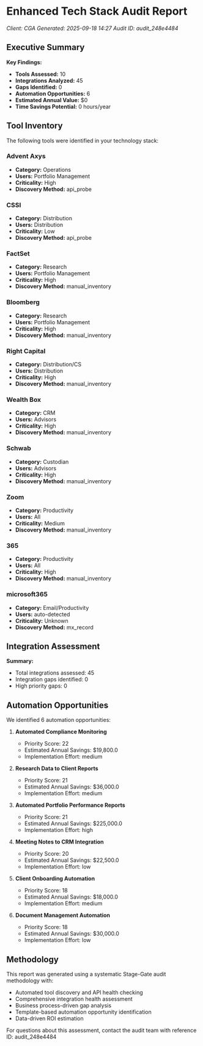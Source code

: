 # Enhanced Tech Stack Audit Report

_Client: CGA_
_Generated: 2025-09-18 14:27_
_Audit ID: audit_248e4484_

## Executive Summary

**Key Findings:**
- **Tools Assessed:** 10
- **Integrations Analyzed:** 45
- **Gaps Identified:** 0
- **Automation Opportunities:** 6
- **Estimated Annual Value:** $0
- **Time Savings Potential:** 0 hours/year

## Tool Inventory

The following tools were identified in your technology stack:

### Advent Axys
- **Category:** Operations
- **Users:** Portfolio Management
- **Criticality:** High
- **Discovery Method:** api_probe

### CSSI
- **Category:** Distribution
- **Users:** Distribution
- **Criticality:** Low
- **Discovery Method:** api_probe

### FactSet
- **Category:** Research
- **Users:** Portfolio Management
- **Criticality:** High
- **Discovery Method:** manual_inventory

### Bloomberg
- **Category:** Research
- **Users:** Portfolio Management
- **Criticality:** High
- **Discovery Method:** manual_inventory

### Right Capital
- **Category:** Distribution/CS
- **Users:** Distribution
- **Criticality:** High
- **Discovery Method:** manual_inventory

### Wealth Box
- **Category:** CRM
- **Users:** Advisors
- **Criticality:** High
- **Discovery Method:** manual_inventory

### Schwab
- **Category:** Custodian
- **Users:** Advisors
- **Criticality:** High
- **Discovery Method:** manual_inventory

### Zoom
- **Category:** Productivity
- **Users:** All
- **Criticality:** Medium
- **Discovery Method:** manual_inventory

### 365
- **Category:** Productivity
- **Users:** All
- **Criticality:** High
- **Discovery Method:** manual_inventory

### microsoft365
- **Category:** Email/Productivity
- **Users:** auto-detected
- **Criticality:** Unknown
- **Discovery Method:** mx_record

## Integration Assessment

**Summary:**
- Total integrations assessed: 45
- Integration gaps identified: 0
- High priority gaps: 0

## Automation Opportunities

We identified 6 automation opportunities:

1. **Automated Compliance Monitoring**
   - Priority Score: 22
   - Estimated Annual Savings: $19,800.0
   - Implementation Effort: medium

2. **Research Data to Client Reports**
   - Priority Score: 21
   - Estimated Annual Savings: $36,000.0
   - Implementation Effort: medium

3. **Automated Portfolio Performance Reports**
   - Priority Score: 21
   - Estimated Annual Savings: $225,000.0
   - Implementation Effort: high

4. **Meeting Notes to CRM Integration**
   - Priority Score: 20
   - Estimated Annual Savings: $22,500.0
   - Implementation Effort: low

5. **Client Onboarding Automation**
   - Priority Score: 18
   - Estimated Annual Savings: $18,000.0
   - Implementation Effort: medium

6. **Document Management Automation**
   - Priority Score: 18
   - Estimated Annual Savings: $30,000.0
   - Implementation Effort: low


## Methodology

This report was generated using a systematic Stage-Gate audit methodology with:
- Automated tool discovery and API health checking
- Comprehensive integration health assessment
- Business process-driven gap analysis
- Template-based automation opportunity identification
- Data-driven ROI estimation

For questions about this assessment, contact the audit team with reference ID: audit_248e4484
